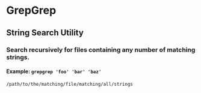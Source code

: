 # GrepGrep

## String Search Utility

### Search recursively for files containing any number of matching strings.

#### Example: `grepgrep 'foo' 'bar' 'baz'`
`/path/to/the/matching/file/matching/all/strings`
